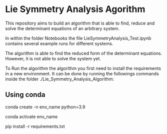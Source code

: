 # Lie Symmetry Analysis Agorithm
This repository aims to build an algorithm that is able to find, reduce and solve the determinant equations of an arbitrary system. 

In within the folder Notebooks the file LieSymmetryAnalysis_Test.ipynb contains several example runs for different systems.

The algorithm is able to find the reduced form of the determinant equations. However, it is not able to solve the system yet.

To Run the algorithm the algorithm you first need to install the requirements in a new environment. It can be done by running the followings commands inside the folder ./Lie_Symmetry_Analysis_Algorithm:

## Using conda

conda create -n env_name python=3.9

conda activate env_name

pip install -r requirements.txt
